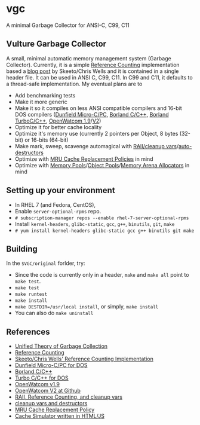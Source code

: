 # vgc
A minimal Garbage Collector for ANSI-C, C99, C11

## Vulture Garbage Collector
A small, minimal automatic memory management system (Garbage Collector).  Currently, it is a simple [Reference Counting][0] implementation based a [blog post][1] by Skeeto/Chris Wells and it is contained in a single header file.  It can be used in ANSI C, C99, C11.  In C99 and C11, it defaults to a thread-safe implementation.  My eventual plans are to
* Add benchmarking tests
* Make it more generic
* Make it so it compiles on less ANSI compatible compilers and 16-bit DOS compilers ([Dunfield Micro-C/PC][2], [Borland C/C++][3], [Borland TurboC/C++][4], [OpenWatcom 1.9][5]/[V2][6])
* Optimize it for better cache locality
* Optimize it's memory use (currently 2 pointers per Object, 8 bytes (32-bit) or 16-bits (64-bit)
* Make mark, sweep, scavenge automagical with [RAII/cleanup vars][7]/[auto-destructors][8]
* Optimize with [MRU Cache Replacement Policies][9] in mind
* Optimize with [Memory Pools][11]/[Object Pools][12]/[Memory Arena Allocators][13] in mind

## Setting up your environment
* In RHEL 7 (and Fedora, CentOS),
* Enable `server-optional-rpms` repo.
* `# subscription-manager repos --enable rhel-7-server-optional-rpms`
* Install `kernel-headers`, `glibc-static`, `gcc`, `g++`, `binutils`, `git`, `make`
* `# yum install kernel-headers glibc-static gcc g++ binutils git make`

## Building
In the `$VGC/original` forlder, try:
* Since the code is currently only in a header, `make` and `make all` point to `make test`.
* `make test`
* `make runtest`
* `make install`
* `make DESTDIR=/usr/local install`, or simply, `make install`
* You can also do `make uninstall`

## References
* [Unified Theory of Garbage Collection][10]
* [Reference Counting][0]
* [Skeeto/Chris Wells' Reference Counting Implementation][1]
* [Dunfield Micro-C/PC for DOS][2]
* [Borland C/C++][3]
* [Turbo C/C++ for DOS][4]
* [OpenWatcom v1.9][5]
* [OpenWatcom V2 at Github][6]
* [RAII, Reference Counting, and cleanup vars][7]
* [cleanup vars and destructors][8]
* [MRU Cache Replacement Policy][9]
* [Cache Simulator written in HTML/JS][11]

[0]: https://en.wikipedia.org/wiki/Reference_counting
[1]: http://nullprogram.com/blog/2015/02/17/
[2]: http://www.classiccmp.org/dunfield/dos/index.htm
[3]: https://en.wikipedia.org/wiki/Borland_C%2B%2B
[4]: https://en.wikipedia.org/wiki/Turbo_C%2B%2B
[5]: http://openwatcom.org/
[6]: https://github.com/open-watcom/open-watcom-v2
[7]: https://en.wikipedia.org/wiki/Resource_acquisition_is_initialization#Reference_counting
[8]: https://en.wikipedia.org/wiki/Destructor_(computer_programming)#In_C_with_GCC_extensions
[9]: https://en.wikipedia.org/wiki/Cache_replacement_policies#Most_Recently_Used_.28MRU.29
[10]: http://www.cs.virginia.edu/~cs415/reading/bacon-garbage.pdf
[11]: https://github.com/lpsantil/CacheSimulator
[12]: https://en.wikipedia.org/wiki/Memory_pool
[13]: https://en.wikipedia.org/wiki/Object_pool_pattern
[14]: https://en.wikipedia.org/wiki/Region-based_memory_management

